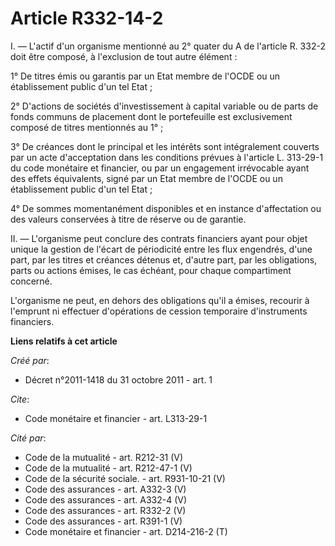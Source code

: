 # Article R332-14-2

I. ― L'actif d'un organisme mentionné au 2° quater du A de l'article R. 332-2 doit être composé, à l'exclusion de tout autre
élément : 

1° De titres émis ou garantis par un Etat membre de l'OCDE ou un établissement public d'un tel Etat ; 

2° D'actions de sociétés d'investissement à capital variable ou de parts de fonds communs de placement dont le portefeuille
est exclusivement composé de titres mentionnés au 1° ; 

3° De créances dont le principal et les intérêts sont intégralement couverts par un acte d'acceptation dans les conditions
prévues à l'article L. 313-29-1 du code monétaire et financier, ou par un engagement irrévocable ayant des effets
équivalents, signé par un Etat membre de l'OCDE ou un établissement public d'un tel Etat ; 

4° De sommes momentanément disponibles et en instance d'affectation ou des valeurs conservées à titre de réserve ou de
garantie. 

II. ― L'organisme peut conclure des contrats financiers ayant pour objet unique la gestion de l'écart de périodicité entre
les flux engendrés, d'une part, par les titres et créances détenus et, d'autre part, par les obligations, parts ou actions
émises, le cas échéant, pour chaque compartiment concerné. 

L'organisme ne peut, en dehors des obligations qu'il a émises, recourir à l'emprunt ni effectuer d'opérations de cession
temporaire d'instruments financiers.

**Liens relatifs à cet article**

_Créé par_:

  - Décret n°2011-1418 du 31 octobre 2011 - art. 1

_Cite_:

  - Code monétaire et financier - art. L313-29-1

_Cité par_:

  - Code de la mutualité - art. R212-31 (V)
  - Code de la mutualité - art. R212-47-1 (V)
  - Code de la sécurité sociale. - art. R931-10-21 (V)
  - Code des assurances - art. A332-3 (V)
  - Code des assurances - art. A332-4 (V)
  - Code des assurances - art. R332-2 (V)
  - Code des assurances - art. R391-1 (V)
  - Code monétaire et financier - art. D214-216-2 (T)
